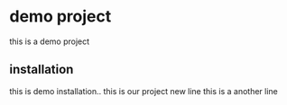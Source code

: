 # demo project
this is a demo project

## installation
this is demo installation..
this is our project new line
this is a another line